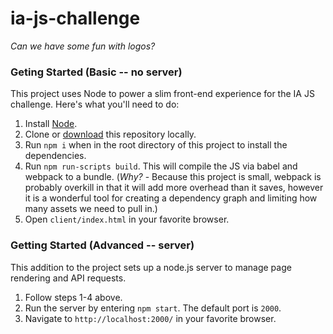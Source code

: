 # ia-js-challenge
*Can we have some fun with logos?*

### Geting Started (Basic -- no server)
This project uses Node to power a slim front-end experience for the IA JS challenge. Here's what you'll need to do:
1. Install [Node](https://nodejs.org/en/).
2. Clone or [download](https://github.com/tom-con/ia-js-challenge/archive/master.zip) this repository locally.
3. Run `npm i` when in the root directory of this project to install the dependencies.
4. Run `npm run-scripts build`. This will compile the JS via babel and webpack to a bundle. (*Why?* - Because this project is small, webpack is probably overkill in that it will add more overhead than it saves, however it is a wonderful tool for creating a dependency graph and limiting how many assets we need to pull in.)
5. Open `client/index.html` in your favorite browser.


### Getting Started (Advanced -- server)
This addition to the project sets up a node.js server to manage page rendering and API requests.
1. Follow steps 1-4 above.
5. Run the server by entering `npm start`. The default port is `2000`.
6. Navigate to `http://localhost:2000/` in your favorite browser.
